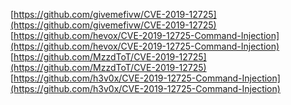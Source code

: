 [https://github.com/givemefivw/CVE-2019-12725](https://github.com/givemefivw/CVE-2019-12725)
[https://github.com/hevox/CVE-2019-12725-Command-Injection](https://github.com/hevox/CVE-2019-12725-Command-Injection)
[https://github.com/MzzdToT/CVE-2019-12725](https://github.com/MzzdToT/CVE-2019-12725)
[https://github.com/h3v0x/CVE-2019-12725-Command-Injection](https://github.com/h3v0x/CVE-2019-12725-Command-Injection)
